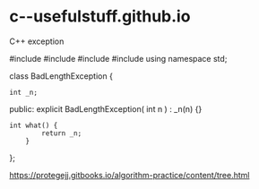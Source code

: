 # c--usefulstuff.github.io




C++ exception

#include <iostream>
#include <string>
#include <sstream>
#include <exception>
using namespace std;

class BadLengthException {

    int _n;

public:
    explicit BadLengthException( int n ) : _n(n) {}

    int what() {
            return _n;
        }    
};





https://protegejj.gitbooks.io/algorithm-practice/content/tree.html
